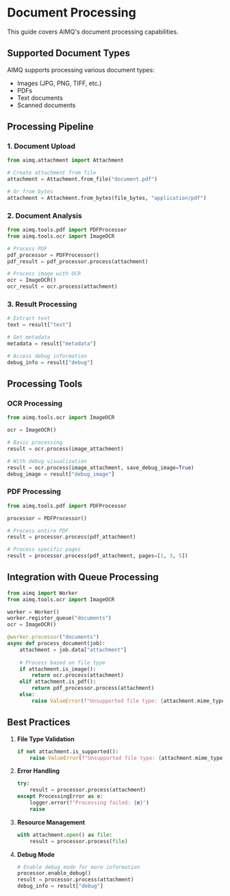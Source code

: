 # Document Processing

This guide covers AIMQ's document processing capabilities.

## Supported Document Types

AIMQ supports processing various document types:

- Images (JPG, PNG, TIFF, etc.)
- PDFs
- Text documents
- Scanned documents

## Processing Pipeline

### 1. Document Upload

```python
from aimq.attachment import Attachment

# Create attachment from file
attachment = Attachment.from_file("document.pdf")

# Or from bytes
attachment = Attachment.from_bytes(file_bytes, "application/pdf")
```

### 2. Document Analysis

```python
from aimq.tools.pdf import PDFProcessor
from aimq.tools.ocr import ImageOCR

# Process PDF
pdf_processor = PDFProcessor()
pdf_result = pdf_processor.process(attachment)

# Process image with OCR
ocr = ImageOCR()
ocr_result = ocr.process(attachment)
```

### 3. Result Processing

```python
# Extract text
text = result["text"]

# Get metadata
metadata = result["metadata"]

# Access debug information
debug_info = result["debug"]
```

## Processing Tools

### OCR Processing

```python
from aimq.tools.ocr import ImageOCR

ocr = ImageOCR()

# Basic processing
result = ocr.process(image_attachment)

# With debug visualization
result = ocr.process(image_attachment, save_debug_image=True)
debug_image = result["debug_image"]
```

### PDF Processing

```python
from aimq.tools.pdf import PDFProcessor

processor = PDFProcessor()

# Process entire PDF
result = processor.process(pdf_attachment)

# Process specific pages
result = processor.process(pdf_attachment, pages=[1, 3, 5])
```

## Integration with Queue Processing

```python
from aimq import Worker
from aimq.tools.ocr import ImageOCR

worker = Worker()
worker.register_queue("documents")
ocr = ImageOCR()

@worker.processor("documents")
async def process_document(job):
    attachment = job.data["attachment"]
    
    # Process based on file type
    if attachment.is_image():
        return ocr.process(attachment)
    elif attachment.is_pdf():
        return pdf_processor.process(attachment)
    else:
        raise ValueError(f"Unsupported file type: {attachment.mime_type}")
```

## Best Practices

1. **File Type Validation**
   ```python
   if not attachment.is_supported():
       raise ValueError(f"Unsupported file type: {attachment.mime_type}")
   ```

2. **Error Handling**
   ```python
   try:
       result = processor.process(attachment)
   except ProcessingError as e:
       logger.error(f"Processing failed: {e}")
       raise
   ```

3. **Resource Management**
   ```python
   with attachment.open() as file:
       result = processor.process(file)
   ```

4. **Debug Mode**
   ```python
   # Enable debug mode for more information
   processor.enable_debug()
   result = processor.process(attachment)
   debug_info = result["debug"]
   ```
